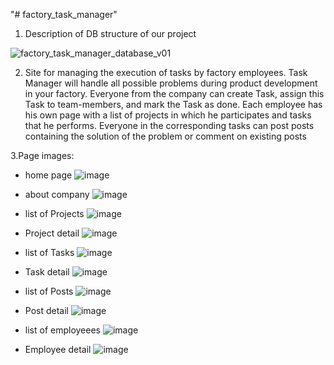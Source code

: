 "# factory_task_manager"

1. Description of DB structure of our project

![factory_task_manager_database_v01](https://user-images.githubusercontent.com/112548104/230823770-b40458d6-8aef-4b48-a367-c78881df3c4e.png)


2. Site for managing the execution of tasks by factory employees.
   Task Manager will handle all possible problems during product development in your factory. Everyone from the company can create Task,
   assign this Task to team-members, and mark the Task as done.
   Each employee has his own page with a list of projects in which he participates and tasks that he performs.
   Everyone in the corresponding tasks can post posts containing the solution of the problem or comment on existing posts
   
3.Page images:
- home page
![image](https://user-images.githubusercontent.com/112548104/230824131-d0c1ce3d-260d-4fbc-815a-40c3de411f57.png)

- about company
![image](https://user-images.githubusercontent.com/112548104/230824248-87a3fbea-71da-4396-b9bd-75b0cd978ca7.png)


- list of Projects
![image](https://user-images.githubusercontent.com/112548104/230824351-d9238c0c-703c-42e9-b3b2-dc64678c8969.png)

- Project detail
![image](https://user-images.githubusercontent.com/112548104/230824450-93c784bc-e1c4-4ba4-a4a9-f7a4f14d84ea.png)

- list of Tasks
![image](https://user-images.githubusercontent.com/112548104/230825666-8971e564-0823-41dd-a5c6-2fc48fb73d80.png)

- Task detail
![image](https://user-images.githubusercontent.com/112548104/230825761-5e8e2c1b-7317-4a54-a2e1-0e9907a39986.png)

- list of Posts
![image](https://user-images.githubusercontent.com/112548104/230825888-3f76d2eb-1587-4b25-b4cd-98905a9af8bd.png)

- Post detail
![image](https://user-images.githubusercontent.com/112548104/230825951-86442880-2a6f-4397-be50-a3c5037183b8.png)

- list of employeees
![image](https://user-images.githubusercontent.com/112548104/230826029-f6a8079b-c9b1-4206-a84b-5f62d2826e3d.png)

- Employee detail
![image](https://user-images.githubusercontent.com/112548104/230826124-09be38ee-2f70-4217-b5a9-c488e23516c2.png)


